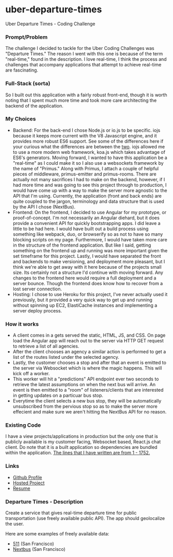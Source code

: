 # uber-departure-times
Uber Departure Times - Coding Challenge

### Prompt/Problem
The challenge I decided to tackle for the Uber Coding Challenges was "Departure Times." The reason I went with this one is because of the term "real-time," found in the description. I love real-time, I think the process and challenges that accompany applications that attempt to achieve real-time are fascinating. 

### Full-Stack (sorta)
So I built out this application with a fairly robust front-end, though it is worth noting that I spent much more time and took more care architecting the backend of the application.

### My Choices
* Backend: For the back-end I chose Node.js or io.js to be specific. iojs because it keeps more current with the V8 Javascript engine, and it provides more robust ES6 support. See some of the differences here if your curious what the differences are between the [two](https://iojs.org/en/es6.html). iojs allowed me to use a more modern web framework, koa.js which takes advantage of ES6's generators. Moving forward, I wanted to have this application be a "real-time" as I could make it so I also use a websockets framework by the name of "Primus." Along with Primus, I attach a couple of helpful pieces of middleware, primus-emitter and primus-rooms. There are actually not many sacrifices I had to make on the backend, however, if I had more time and was going to see this project through to production, I would have come up with a way to make the server more agnostic to the API that I'm using. Currently, the application (front and back ends) are quite coupled to the jargon, terminology and data structure that is used by the API I chose (NextBus). 
* Frontend: On the frontend, I decided to use Angular for my prototype, or proof-of-concept. I'm not necessarily an Angular diehard, but it does provide a convenient API for quickly bootstrapping apps. I did leave a little to be had here. I would have built out a build process using something like webpack, duo, or browserify so as not to have so many blocking scripts on my page. Furthermore, I would have taken more care in the structure of the frontend application. But like I said, getting something on the frontend up and running was more important given the set timeframe for this project. Lastly, I would have separated the front and backends to make versioning, and deployment more pleasant, but I think we're able to get away with it here because of the projects small size. Its certainly not a structure I'd continue with moving forward. Any changes to the frontend here would require a full deployment and a server bounce. Though the frontend does know how to recover from a lost server connection.
* Hosting: I chose to use Heroku for this project, I've never actually used it previously, but it provided a very quick way to get up and running without spinning up EC2, ElastiCache instances and implementing a server deploy process.

### How it works
* A client comes in a gets served the static, HTML, JS, and CSS. On page load the Angular app will reach out to the server via HTTP GET request to retrieve a list of all agencies.
* After the client chooses an agency a similar action is performed to get a list of the routes listed under the selected agency.
* Lastly, the customer chooses a stop and after that an event is emitted to the server via Websocket which is where the magic happens. This will kick off a worker.
* This worker will hit a "predictions" API endpoint ever two seconds to retrieve the latest assumptions on when the next bus will arrive. An event is then emitted to a "room" of listeners/clients that are interested in getting updates on a particuar bus stop.
* Everytime the client selects a new bus stop, they will be automatically unsubscribed from the pervious stop so as to make the server more effecient and make sure we aren't hitting the NextBus API for no reason.

### Existing Code
I have a view projects/applications in production but the only one that is publicly available is my customer facing, Websocket based, React.js chat client. Do note that it is a built application so dependencies are bundled within the application. [The lines that I have written are from 1 - 1752.](http://s3.amazonaws.com/articulate-main/apps/app-ui/production/latest/articulate.js)

### Links
* [Github Profile](https://github.com/cworsley4)
* [Hosted Project](https://uber-coding-challenge.herokuapp.com)
* [Resume](https://uber-coding-challenge.herokuapp.com/assets/cecil-worsley-resume.pdf)

### Departure Times - Description
Create a service that gives real-time departure time for public transportation
(use freely available public API). The app should geolocalize the user.

Here are some examples of freely available data:

* [511](http://511.org/developer-resources_transit-api.asp) (San Francisco)
* [Nextbus](http://www.nextbus.com/xmlFeedDocs/NextBusXMLFeed.pdf) (San
  Francisco)
